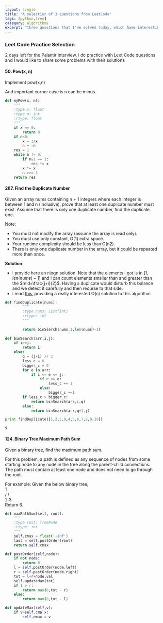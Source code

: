 ```yaml
---
layout: single
title: "A selection of 3 questions from LeetCode"
tags: [python,tree]
category: algorithms
excerpt: "three questions that I've solved today, which have interesting solutions"
---
```


### Leet Code Practice Selection
2 days left for the Palantir interview. I do practice with Leet Code questions and I would like to share some problems with their solutions

####  50. Pow(x, n)
Implement pow(x,n)

And important corner case is n can be minus.


```python
def myPow(x, n):
    """
    :type x: float
    :type n: int
    :rtype: float
    """
    if x == 0:
        return 0
    if n<0:
        x = 1/x
        n = -n
    res = 1
    while n != 0:
        if n&1 == 1:
            res *= x
        x *= x
        n >>= 1
    return res
```

#### 287. Find the Duplicate Number
Given an array nums containing n + 1 integers where each integer is between 1 and n (inclusive), prove that at least one duplicate number must exist. Assume that there is only one duplicate number, find the duplicate one.

Note:
- You must not modify the array (assume the array is read only).
- You must use only constant, O(1) extra space.
- Your runtime complexity should be less than O(n2).
- There is only one duplicate number in the array, but it could be repeated more than once.

**Solution**
- I provide here an nlogn solution. Note that the elements I got is in $[1,len(nums)-1]$ and I can count elements smaller than and greater than the $mid=\frac{j+i}{2}$. Having a duplicate would disturb this balance and we detect it carefully and then recurse to that side. 
- I read [this](http://keithschwarz.com/interesting/code/?dir=find-duplicate), providing a really interested O(n) solution to this algorithm. 


```python
def findDuplicate(nums):
        """
        :type nums: List[int]
        :rtype: int
        """
        
        return binSearch(nums,1,len(nums)-1)
        
def binSearch(arr,i,j):
    if i>=j:
        return i
    else:
        q = (j+i) // 2
        less_c = 0
        bigger_c = 0
        for e in arr:
            if i <= e <= j:
                if e <= q:
                    less_c += 1
                else:
                    bigger_c +=1
        if less_c > bigger_c:
            return binSearch(arr,i,q)
        else:
            return binSearch(arr,q+1,j)
```


```python
print findDuplicate([1,2,3,9,4,5,6,7,8,9,10])
```

    9


#### 124. Binary Tree Maximum Path Sum
Given a binary tree, find the maximum path sum.

For this problem, a path is defined as any sequence of nodes from some starting node to any node in the tree along the parent-child connections. The path must contain at least one node and does not need to go through the root.

For example:
Given the below binary tree,  
        1  
       / \  
      2   3  
Return 6.


```python
def maxPathSum(self, root):
    """
    :type root: TreeNode
    :rtype: int
    """
    self.cmax = float('-inf')
    last = self.postOrder(root)
    return self.cmax

def postOrder(self,node):
    if not node:
        return 0
    l = self.postOrder(node.left)
    r = self.postOrder(node.right)
    tot = l+r+node.val
    self.updateMax(tot)
    if l > r:
        return max(0,tot - r)
    else:
        return max(0,tot - l)

def updateMax(self,v):
    if v>self.cma`x:
        self.cmax = v

```


```python

```
